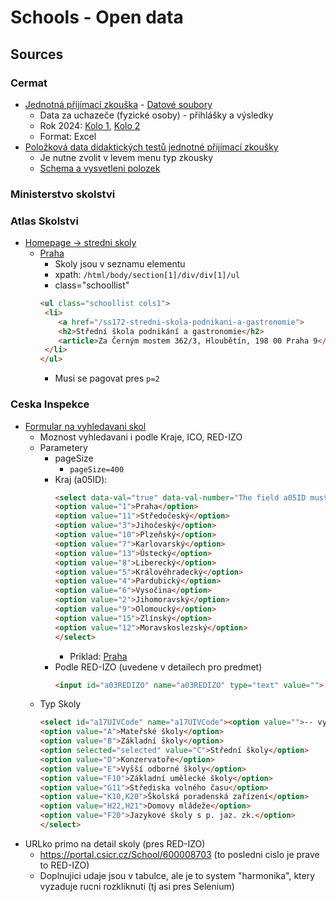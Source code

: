 # Schools - Open data

## Sources

### Cermat

-  [Jednotná přijímací zkouška](https://data.cermat.cz/menu/data-a-analyticke-vystupy-jednotna-prijimaci-zkouska) - [Datové soubory](https://data.cermat.cz/menu/data-a-analyticke-vystupy-jednotna-prijimaci-zkouska/datove-soubory)
   - Data za uchazeče (fyzické osoby) - přihlášky a výsledky
   - Rok 2024: [Kolo 1](https://data.cermat.cz/files/files/pz2024_kolo1_fyzosoby_prihlasky_vysledky.xlsx), [Kolo 2](https://data.cermat.cz/files/files/pz2024_kolo2_fyzosoby_prihlasky_vysledky.xlsx)
   - Format: Excel
 - [Položková data didaktických testů jednotné přijímací zkoušky](https://vysledky.cermat.cz/statistika/Default.aspx)
   - Je nutne zvolit v levem menu typ zkousky
   - [Schema a vysvetleni polozek](https://vysledky.cermat.cz/statistika/Info.aspx?infoid=polozkovaData_info5b)

### Ministerstvo skolstvi

### Atlas Skolstvi

- [Homepage -> stredni skoly](https://www.atlasskolstvi.cz/stredni-skoly)
   - [Praha](https://www.atlasskolstvi.cz/stredni-skoly?region=hlm-praha)
     - Skoly jsou v seznamu elementu
     - xpath: `/html/body/section[1]/div/div[1]/ul`
     - class="schoollist"
     ``` html
     <ul class="schoollist cols1">
      <li>
         <a href="/ss172-stredni-skola-podnikani-a-gastronomie">
         <h2>Střední škola podnikání a gastronomie</h2>
         <article>Za Černým mostem 362/3, Hloubětín, 198 00 Praha 9</article>	</a>
      </li>
     </ul>
     ```
     - Musi se pagovat pres `p=2`


### Ceska Inspekce

- [Formular na vyhledavani skol](https://portal.csicr.cz/Search/School)
  - Moznost vyhledavani i podle Kraje, ICO, RED-IZO
  - Parametery
    - pageSize
      - `pageSize=400`
    - Kraj (a05ID):
         ``` html
         <select data-val="true" data-val-number="The field a05ID must be a number." data-val-required="The a05ID field is required." id="a05ID" name="a05ID"><option value="">-- vyberte --</option>
         <option value="1">Praha</option>
         <option value="11">Středočeský</option>
         <option value="3">Jihočeský</option>
         <option value="10">Plzeňský</option>
         <option value="7">Karlovarský</option>
         <option value="13">Ústecký</option>
         <option value="8">Liberecký</option>
         <option value="5">Královéhradecký</option>
         <option value="4">Pardubický</option>
         <option value="6">Vysočina</option>
         <option value="2">Jihomoravský</option>
         <option value="9">Olomoucký</option>
         <option value="15">Zlínský</option>
         <option value="12">Moravskoslezský</option>
         </select>
         ```
      - Priklad: [Praha](https://portal.csicr.cz/Search/School/?FilterType=Default&advancedFilter=false&pageSize=25&totalFound=0&page=1&a03ICO=&a03REDIZO=&a17UIVCode=C&Lat=&Lng=&LatLngRadius=10&a03Name=&a03Street=&a03City=&a05ID=1&a09ID=)
    - Podle RED-IZO (uvedene v detailech pro predmet)
      ``` html
      <input id="a03REDIZO" name="a03REDIZO" type="text" value="">
      ```
   - Typ Skoly
      ``` html
      <select id="a17UIVCode" name="a17UIVCode"><option value="">-- vyberte --</option>
      <option value="A">Mateřské školy</option>
      <option value="B">Základní školy</option>
      <option selected="selected" value="C">Střední školy</option>
      <option value="D">Konzervatoře</option>
      <option value="E">Vyšší odborné školy</option>
      <option value="F10">Základní umělecké školy</option>
      <option value="G11">Střediska volného času</option>
      <option value="K10,K20">Školská poradenská zařízení</option>
      <option value="H22,H21">Domovy mládeže</option>
      <option value="F20">Jazykové školy s p. jaz. zk.</option>
      </select>
      ```
- URLko primo na detail skoly (pres RED-IZO)
  - https://portal.csicr.cz/School/600008703 (to posledni cislo je prave to RED-IZO)
  - Doplnujici udaje jsou v tabulce, ale je to system "harmonika", ktery vyzaduje rucni rozkliknuti (tj asi pres Selenium)

